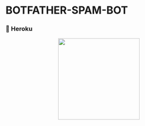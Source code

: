 # BOTFATHER-SPAM-BOT
### 💙 Heroku
<p align="center"><a href="https://heroku.com/deploy?template=https://github.com/MickeyxD/Botfather-Spam-Bot/tree/patch1.0.git"><img src="https://telegra.ph/file/52afbd5981a675f0a5e26.jpg"width="220"></a></p>
<p align="center">

